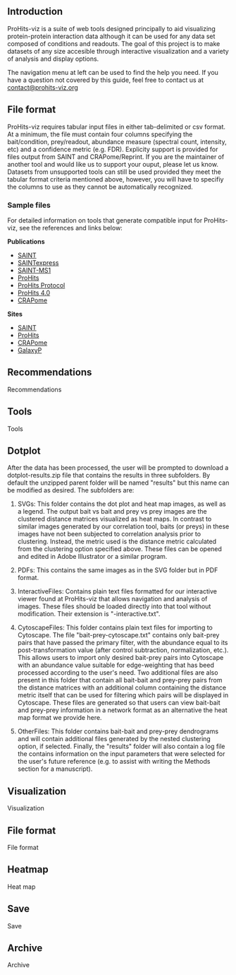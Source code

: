 ## Introduction

ProHits-viz is a suite of web tools designed principally to aid visualizing
protein-protein interaction data although it can be used for any data set
composed of conditions and readouts. The goal of this project is to make
datasets of any size accesible through interactive visualization and a
variety of analysis and display options.

The navigation menu at left can be used to find the help you need. If you have
a question not covered by this guide, feel free to contact us at
[contact@prohits-viz.org](mailto:contact@prohits-viz.org?Subject=ProHits-viz%20help)


## File format

ProHits-viz requires tabular input files in either tab-delimited or csv format.
At a minimum, the file must contain four columns specifying the bait/condition,
prey/readout, abundance measure (spectral count, intensity, etc) and a
confidence metric (e.g. FDR). Explicity support is provided for files output
from SAINT and CRAPome/Reprint. If you are the maintainer of another tool
and would like us to support your ouput, please let us know. Datasets from
unsupported tools can still be used provided they meet the tabular format
criteria mentioned above, however, you will have to specifiy the columns
to use as they cannot be automatically recognized.

### Sample files

For detailed information on tools that generate compatible input for ProHits-viz,
see the references and links below:

**Publications**

* [SAINT](http://www.ncbi.nlm.nih.gov/pubmed/21131968)
* [SAINTexpress](http://www.ncbi.nlm.nih.gov/pubmed/24513533)
* [SAINT-MS1](http://www.ncbi.nlm.nih.gov/pubmed/22352807)
* [ProHits](http://www.ncbi.nlm.nih.gov/pubmed/20944583)
* [ProHits Protocol](http://www.ncbi.nlm.nih.gov/pubmed/22948730)
* [ProHits 4.0](http://www.ncbi.nlm.nih.gov/pubmed/27132685)
* [CRAPome](http://www.ncbi.nlm.nih.gov/pubmed/23921808)

**Sites**

* [SAINT](http://saint-apms.sourceforge.net/Main.html)
* [ProHits](http://prohitsms.com)
* [CRAPome](http://www.crapome.org)
* [GalaxyP](https://usegalaxyp.org/)


## Recommendations

Recommendations


## Tools

Tools


## Dotplot

After the data has been processed, the user will be prompted to download a
dotplot-results.zip file that contains the results in three subfolders. By
default the unzipped parent folder will be named "results" but this name can
be modified as desired. The subfolders are:

1) SVGs: This folder contains the dot plot and heat map images, as well
as a legend. The output bait vs bait and prey vs prey images are the
clustered distance matrices visualized as heat maps. In contrast to
similar images generated by our correlation tool, baits (or preys) in
these images have not been subjected to correlation analysis prior to
clustering. Instead, the metric used is the distance metric calculated
from the clustering option specified above. These files can be opened
and edited in Adobe Illustrator or a similar program.

2) PDFs: This contains the same images as in the SVG folder but in
PDF format.

3) InteractiveFiles: Contains plain text files formatted for our
interactive viewer found at ProHits-viz that allows navigation and
analysis of images. These files should be loaded directly into that
tool without modification. Their extension is "-interactive.txt".

4) CytoscapeFiles: This folder contains plain text files for importing
to Cytoscape. The file "bait-prey-cytoscape.txt" contains only
bait-prey pairs that have passed the primary filter, with the abundance
equal to its post-transformation value (after control subtraction, normalization,
etc.). This allows users to import only desired bait-prey pairs into
Cytoscape with an abundance value suitable for edge-weighting that has
beed processed according to the user's need. Two additional files are
also present in this folder that contain all bait-bait and prey-prey
pairs from the distance matrices with an additional column containing
the distance metric itself that can be used for filtering which pairs
will be displayed in Cytoscape. These files are generated so that users
can view bait-bait and prey-prey information in a network format as
an alternative the heat map format we provide here.

5) OtherFiles: This folder contains bait-bait and prey-prey dendrograms
and will contain additional files generated by the nested clustering
option, if selected. Finally, the "results" folder will also contain
a log file the contains information on the input parameters that were
selected for the user's future reference (e.g. to assist with writing
the Methods section for a manuscript).


## Visualization

Visualization


## File format

File format


## Heatmap

Heat map


## Save

Save


## Archive

Archive


